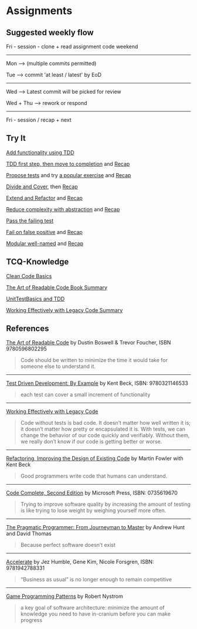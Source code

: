 # Assignments

## Suggested weekly flow

Fri - session - clone + read assignment code
weekend

---

Mon --> (multiple commits permitted)

Tue --> commit 'at least / latest' by EoD

---

Wed --> Latest commit will be picked for review

Wed + Thu --> rework or respond

---

Fri - session / recap + next

## Try It

[Add functionality using TDD](tdd-add-func.md)

[TDD first step, then move to completion](tdd-current-ranges.md) and [Recap](tdd-bucket-recap.md)

[Propose tests](https://forms.office.com/Pages/ResponsePage.aspx?id=DQSIkWdsW0yxEjajBLZtrQAAAAAAAAAAAANAAY-7brxUNFVOWklBSFA2MERUVk5RNDdDRUNJT1dGSy4u) and try [a popular exercise](https://osherove.com/tdd-kata-1) and [Recap](propose-test-recap.md)

[Divide and Cover](type-wise-inference.md), then [Recap](typewise-recap.md)

[Extend and Refactor](extend-refactor.md) and [Recap](extend-refactor-recap.md)

[Reduce complexity with abstraction](functional.md) and [Recap](reduce-complexity-abstraction.md)

[Pass the failing test](pass.md)

[Fail on false positive](fail.md) and [Recap](fail-on-false-positive.md)

[Modular well-named](small.md) and [Recap](small-recap.md)

## TCQ-Knowledge

[Clean Code Basics](https://github.com/clean-code-craft-tcq-2/assignments/blob/main/clean-code-basics.md)

[The Art of Readable Code Book Summary](https://github.com/clean-code-craft-tcq-2/assignments/blob/main/Art%20of%20Readable%20Code.md)

[UnitTestBasics and TDD](https://github.com/clean-code-craft-tcq-2/assignments/blob/main/Unit%20Test%20and%20TDD.md)

[Working Effectively with Legacy Code Summary](https://github.com/clean-code-craft-tcq-2/assignments/blob/main/Working%20Effectively%20with%20Legacy%20Code%20Summary.md)



## References

[The Art of Readable Code](https://www.oreilly.com/library/view/the-art-of/9781449318482/) by Dustin Boswell & Trevor Foucher, ISBN 9780596802295

>Code should be written to minimize the time it would take for someone else to
understand it.

---
[Test Driven Development: By Example](https://www.oreilly.com/library/view/test-driven-development/0321146530/)
by Kent Beck, ISBN: 9780321146533

>each test can cover a small increment of functionality

---
[Working Effectively with Legacy Code](https://www.oreilly.com/library/view/working-effectively-with/0131177052/)

>Code without tests is bad code. It doesn’t matter how well written it is; it doesn’t matter how pretty or encapsulated it is. With tests, we can change the behavior of our code quickly and verifiably. Without them, we really don’t know if our code is getting better or worse.

---
[Refactoring, Improving the Design of Existing Code](https://martinfowler.com/books/refactoring.html) by Martin Fowler with Kent Beck

>Good programmers write code that humans can understand.

---
[Code Complete, Second Edition](https://www.oreilly.com/library/view/code-complete-second/0735619670/) by Microsoft Press,
ISBN: 0735619670

> Trying to improve software quality by increasing the amount of testing is like trying to lose weight by weighing yourself more often.

---
[The Pragmatic Programmer: From Journeyman to Master](https://www.oreilly.com/library/view/the-pragmatic-programmer/020161622X/)
by Andrew Hunt and David Thomas
>Because perfect software doesn’t exist

---
[Accelerate](https://www.oreilly.com/library/view/accelerate/9781457191435/)
by Jez Humble, Gene Kim, Nicole Forsgren,
ISBN: 9781942788331

>“Business as usual” is no longer enough to remain competitive

---
[Game Programming Patterns](https://gameprogrammingpatterns.com/)
by Robert Nystrom

>a key goal of software architecture: minimize the amount of knowledge you need
to have in-cranium before you can make progress
